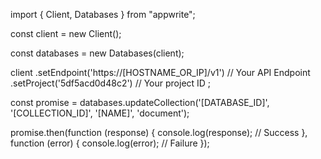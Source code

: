 import { Client, Databases } from "appwrite";

const client = new Client();

const databases = new Databases(client);

client
    .setEndpoint('https://[HOSTNAME_OR_IP]/v1') // Your API Endpoint
    .setProject('5df5acd0d48c2') // Your project ID
;

const promise = databases.updateCollection('[DATABASE_ID]', '[COLLECTION_ID]', '[NAME]', 'document');

promise.then(function (response) {
    console.log(response); // Success
}, function (error) {
    console.log(error); // Failure
});